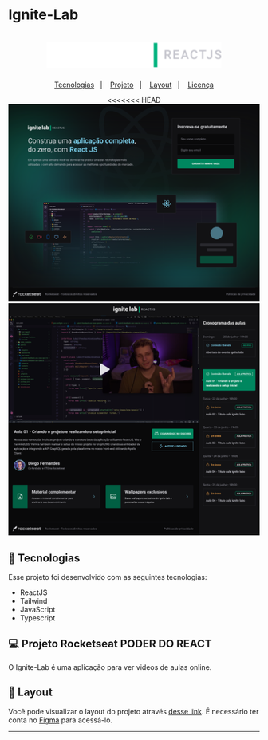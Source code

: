 # Ignite-Lab

<h1 align="center">

  <img alt="" title="" src="/src/assets/Group.png" width="350px" />



</h1>

<p align="center">
  <a href="#-tecnologias">Tecnologias</a>&nbsp;&nbsp;&nbsp;|&nbsp;&nbsp;&nbsp;
  <a href="#-projeto">Projeto</a>&nbsp;&nbsp;&nbsp;|&nbsp;&nbsp;&nbsp;
  <a href="#-layout">Layout</a>&nbsp;&nbsp;&nbsp;|&nbsp;&nbsp;&nbsp;
  <a href="#memo-licença">Licença</a>
</p>

<p align="center">
<<<<<<< HEAD
 <img src="/src/assets/LoginDesktop.png" alt="Home" />
 <img src="/src/assets/PlataformaDesktp.png" alt="Home2" />

 

## 🚀 Tecnologias

Esse projeto foi desenvolvido com as seguintes tecnologias:

- ReactJS
- Tailwind
- JavaScript
- Typescript

## 💻 Projeto Rocketseat PODER DO REACT 

O Ignite-Lab é uma aplicação para ver videos de aulas online.


## 🔖 Layout

Você pode visualizar o layout do projeto através [desse link](https://www.figma.com/file/qYTSfhr7R7sHSSCsAmguFp/Plataforma-de-evento---Ignite-Lab-(Community)?node-id=0%3A1). É necessário ter conta no [Figma](https://figma.com) para acessá-lo.

---

